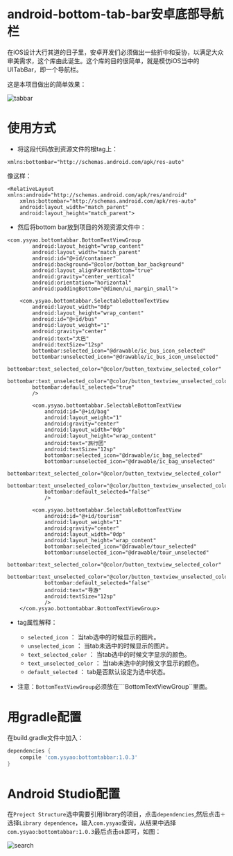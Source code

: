 # android-bottom-tab-bar安卓底部导航栏
在iOS设计大行其道的日子里，安卓开发们必须做出一些折中和妥协，以满足大众审美需求，这个库由此诞生。这个库的目的很简单，就是模仿iOS当中的UITabBar，即一个导航栏。

这是本项目做出的简单效果：

<p align="left" >
  <img src="https://github.com/ysyao/android-bottom-tab-bar/blob/master/bar1.gif" alt="tabbar" title="tabbar">
</p>

# 使用方式

- 将这段代码放到资源文件的根tag上：
```
xmlns:bottombar="http://schemas.android.com/apk/res-auto"
```
像这样：
```
<RelativeLayout xmlns:android="http://schemas.android.com/apk/res/android"
    xmlns:bottombar="http://schemas.android.com/apk/res-auto"
    android:layout_width="match_parent"
    android:layout_height="match_parent">
```


- 然后将bottom bar放到项目的外观资源文件中：
```
<com.ysyao.bottomtabbar.BottomTextViewGroup
        android:layout_height="wrap_content"
        android:layout_width="match_parent"
        android:id="@+id/container"
        android:background="@color/bottom_bar_background"
        android:layout_alignParentBottom="true"
        android:gravity="center_vertical"
        android:orientation="horizontal"
        android:paddingBottom="@dimen/ui_margin_small">

    <com.ysyao.bottomtabbar.SelectableBottomTextView
        android:layout_width="0dp"
        android:layout_height="wrap_content"
        android:id="@+id/bus"
        android:layout_weight="1"
        android:gravity="center"
        android:text="大巴"
        android:textSize="12sp"
        bottombar:selected_icon="@drawable/ic_bus_icon_selected"
        bottombar:unselected_icon="@drawable/ic_bus_icon_unselected"
        bottombar:text_selected_color="@color/button_textview_selected_color"
        bottombar:text_unselected_color="@color/button_textview_unselected_color"
        bottombar:default_selected="true"
        />

        <com.ysyao.bottomtabbar.SelectableBottomTextView
            android:id="@+id/bag"
            android:layout_weight="1"
            android:gravity="center"
            android:layout_width="0dp"
            android:layout_height="wrap_content"
            android:text="旅行团"
            android:textSize="12sp"
            bottombar:selected_icon="@drawable/ic_bag_selected"
            bottombar:unselected_icon="@drawable/ic_bag_unselected"
            bottombar:text_selected_color="@color/button_textview_selected_color"
            bottombar:text_unselected_color="@color/button_textview_unselected_color"
            bottombar:default_selected="false"
            />

        <com.ysyao.bottomtabbar.SelectableBottomTextView
            android:id="@+id/tourism"
            android:layout_weight="1"
            android:gravity="center"
            android:layout_width="0dp"
            android:layout_height="wrap_content"
            bottombar:selected_icon="@drawable/tour_selected"
            bottombar:unselected_icon="@drawable/tour_unselected"
            bottombar:text_selected_color="@color/button_textview_selected_color"
            bottombar:text_unselected_color="@color/button_textview_unselected_color"
            bottombar:default_selected="false"
            android:text="导游"
            android:textSize="12sp"
            />
    </com.ysyao.bottomtabbar.BottomTextViewGroup>
```

* tag属性解释：

  - ```selected_icon``` ： 当tab选中的时候显示的图片。
  - ```unselected_icon``` ： 当tab未选中的时候显示的图片。
  - ```text_selected_color``` ： 当tab选中的时候文字显示的颜色。
  - ```text_unselected_color``` ： 当tab未选中的时候文字显示的颜色。
  - ```default_selected``` ： tab是否默认设定为选中状态。

- 注意：```BottomTextViewGroup```必须放在```BottomTextViewGroup``里面。

# 用gradle配置

在build.gradle文件中加入：
```gradle
dependencies {
    compile 'com.ysyao:bottomtabbar:1.0.3'
}
```

# Android Studio配置

在```Project Structure```选中需要引用library的项目，点击```dependencies```,然后点击```＋```选择```Library dependence```，输入```com.ysyao```查询，从结果中选择```com.ysyao:bottomtabbar:1.0.3```最后点击```ok```即可，如图：

<p align="left" >
  <img src="https://github.com/ysyao/android-bottom-tab-bar/blob/master/search_library.png" alt="search" title="search">
</p>


